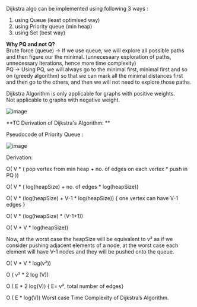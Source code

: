 Dijkstra algo can be implemented using following 3 ways :   
1. using Queue (least optimised way)  
2. using Priority queue (min heap)  
3. using Set (best way)  
  
**Why PQ and not Q?**   
Brute force (queue) -> If we use queue, we will explore all possible paths and then figure our the minimal. (unnecesaary exploration of paths, unnecessary iterations, hence more time complexity)   
PQ -> Using PQ, we will always go to the minimal first, minimal first and so on (greedy algorithm) so that we can mark all the minimal distances first and then go to the others, and then we will not need to explore those paths.

  
  
Dijkstra Algorithm is only applicable for graphs with positive weights.  
Not applicable to graphs with negative weight.  
  
![image](https://github.com/user-attachments/assets/e5fb57ce-8587-4ca7-b838-234b3e2ba0ba)  


    
**TC Derivation of Dijkstra's Algorithm: **

Pseudocode of Priority Queue :  
  
![image](https://github.com/user-attachments/assets/b34ffae0-0055-4716-bff5-9369ff265469)

Derivation:

O( V * ( pop vertex from min heap + no. of edges on each vertex * push in PQ ))

O( V * ( log(heapSize) + no. of edges * log(heapSize))

O( V * (log(heapSize) + V-1 * log(heapSize))    { one vertex can have V-1 edges }

O( V * (log(heapSize) * (V-1+1))

O( V * V * log(heapSize))

Now, at the worst case the heapSize will be equivalent to v² as if we consider pushing adjacent elements of a node, at the worst case each element will have V-1 nodes and they will be pushed onto the queue.

O( V * V * log(v²))

O ( v² * 2 log (V))

O ( E * 2 log(V))  { E= v², total number of edges}

O ( E * log(V))  Worst case Time Complexity of Dijkstra’s Algorithm.

